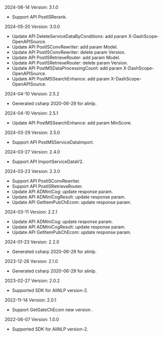 2024-06-14 Version: 3.1.0
- Support API PostISRerank.


2024-05-20 Version: 3.0.0
- Update API DeleteServiceDataByConditions: add param X-DashScope-OpenAPISource.
- Update API PostISConvRewriter: add param Model.
- Update API PostISConvRewriter: delete param Version.
- Update API PostISRetrieveRouter: add param Model.
- Update API PostISRetrieveRouter: delete param Version.
- Update API PostMSDataProcessingCount: add param X-DashScope-OpenAPISource.
- Update API PostMSSearchEnhance: add param X-DashScope-OpenAPISource.


2024-04-10 Version: 2.5.2
- Generated csharp 2020-06-29 for alinlp.

2024-04-10 Version: 2.5.1
- Update API PostMSSearchEnhance: add param MinScore.


2024-03-29 Version: 2.5.0
- Support API PostMSServiceDataImport.


2024-03-27 Version: 2.4.0
- Support API ImportServiceDataV2.


2024-03-23 Version: 2.3.0
- Support API PostISConvRewriter.
- Support API PostISRetrieveRouter.
- Update API ADMiniCog: update response param.
- Update API ADMiniCogResult: update response param.
- Update API GetItemPubChEcom: update response param.


2024-03-11 Version: 2.2.1
- Update API ADMiniCog: update response param.
- Update API ADMiniCogResult: update response param.
- Update API GetItemPubChEcom: update response param.


2024-01-23 Version: 2.2.0
- Generated csharp 2020-06-29 for alinlp.

2023-12-26 Version: 2.1.0
- Generated csharp 2020-06-29 for alinlp.

2023-02-27 Version: 2.0.2
- Supported SDK for AliNLP version-2.

2022-11-14 Version: 2.0.1
- Support GetGateChEcom new version .

2022-06-07 Version: 1.0.0
- Supported SDK for AliNLP version-2.

